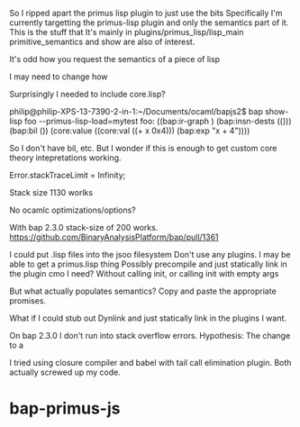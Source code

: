 So I ripped apart the primus lisp plugin to just use the bits
Specifically I'm currently targetting the primus-lisp plugin and only the semantics part of it.
This is the stuff that 
It's mainly in plugins/primus_lisp/lisp_main
primitive_semantics
and show are also of interest.

It's odd how you request the semantics of a piece of lisp

I may need to change how 



Surprisingly I needed to include core.lisp?

philip@philip-XPS-13-7390-2-in-1:~/Documents/ocaml/bapjs2$ bap show-lisp foo --primus-lisp-load=mytest
foo:
((bap:ir-graph )
 (bap:insn-dests (()))
 (bap:bil ())
 (core:value ((core:val ((+ x 0x4))) (bap:exp "x +
                                               4"))))

So I don't have bil, etc. 
But I wonder if this is enough to get custom core theory intepretations working.

Error.stackTraceLimit = Infinity;

Stack size 1130 worlks

No ocamlc optimizations/options?

With bap 2.3.0 stack-size of 200 works.
https://github.com/BinaryAnalysisPlatform/bap/pull/1361

I could put .lisp files into the jsoo filesystem
Don't use any plugins. I may be able to get a primus.lisp thing
Possibly precompile and just statically link in the plugin cmo I need? Without calling init, or calling init with empty args

But what actually populates semantics?
Copy and paste the appropriate promises.

What if I could stub out Dynlink and just statically link in the plugins I want.

On bap 2.3.0 I don't run into stack overflow errors. Hypothesis: The change to a 

I tried using closure compiler and babel with tail call elimination plugin. Both actually screwed up my code.
# bap-primus-js
